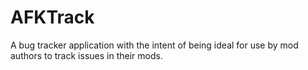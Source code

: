 # AFKTrack
A bug tracker application with the intent of being ideal for use by mod authors to track issues in their mods.
